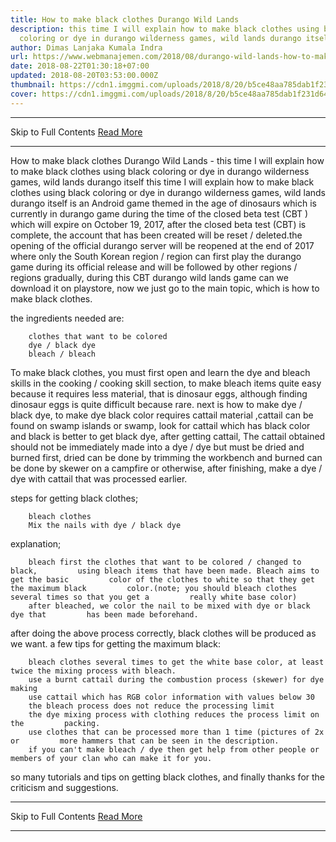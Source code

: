 ```yaml
---
title: How to make black clothes Durango Wild Lands
description: this time I will explain how to make black clothes using black
  coloring or dye in durango wilderness games, wild lands durango itself
author: Dimas Lanjaka Kumala Indra
url: https://www.webmanajemen.com/2018/08/durango-wild-lands-how-to-make-black.html
date: 2018-08-22T01:30:18+07:00
updated: 2018-08-20T03:53:00.000Z
thumbnail: https://cdn1.imggmi.com/uploads/2018/8/20/b5ce48aa785dab1f231d64df9376ec1f-full.jpg
cover: https://cdn1.imggmi.com/uploads/2018/8/20/b5ce48aa785dab1f231d64df9376ec1f-full.jpg
---
```


<hr/> Skip to Full Contents <a href="https://www.webmanajemen.com/2018/08/durango-wild-lands-how-to-make-black.html" rel="follow" class="button" id="read-more">Read More</a> <hr/> How to make black clothes Durango Wild Lands - this time I will explain how to make black clothes using black coloring or dye in durango wilderness games, wild lands durango itself this time I will explain how to make black clothes using black coloring or     dye in durango wilderness games, wild lands durango itself is an Android     game themed in the age of dinosaurs which is currently in durango game     during the time of the closed beta test (CBT ) which will expire on October     19, 2017, after the closed beta test (CBT) is complete, the account that     has been created will be reset / deleted.the opening of the official     durango server will be reopened at the end of 2017 where only the South     Korean region / region can first play the durango game during its official     release and will be followed by other regions / regions gradually, during     this CBT durango wild lands game can we download it on playstore, now we     just go to the main topic, which is how to make black clothes. 

the ingredients needed are: 

        clothes that want to be colored     
        dye / black dye     
        bleach / bleach     
To make black clothes, you must first open and learn the dye and bleach     skills in the cooking / cooking skill section, to make bleach items quite     easy because it requires less material, that is dinosaur eggs, although     finding dinosaur eggs is quite difficult because rare. 
next is how to make dye / black dye, to make dye black color requires     cattail material ,cattail can be found on swamp islands or swamp, look for     cattail which has black color and black is better to get black dye, after     getting cattail, The cattail obtained should not be immediately made into a     dye / dye but must be dried and burned first, dried can be done by trimming     the workbench and burned can be done by skewer on a campfire or otherwise,     after finishing, make a dye / dye with cattail that was processed earlier. 

steps for getting black clothes; 

        bleach clothes     
        Mix the nails with dye / black dye     
explanation; 

        bleach first the clothes that want to be colored / changed to black,         using bleach items that have been made. Bleach aims to get the basic         color of the clothes to white so that they get the maximum black         color.(note; you should bleach clothes several times so that you get a         really white base color)     
        after bleached, we color the nail to be mixed with dye or black dye that         has been made beforehand.     
after doing the above process correctly, black clothes will be produced as     we want. 
a few tips for getting the maximum black: 

        bleach clothes several times to get the white base color, at least         twice the mixing process with bleach.     
        use a burnt cattail during the combustion process (skewer) for dye         making     
        use cattail which has RGB color information with values ​​below 30     
        the bleach process does not reduce the processing limit     
        the dye mixing process with clothing reduces the process limit on the         packing.     
        use clothes that can be processed more than 1 time (pictures of 2x or         more hammers that can be seen in the description.     
        if you can't make bleach / dye then get help from other people or         members of your clan who can make it for you.     
so many tutorials and tips on getting black clothes, and finally thanks for     the criticism and suggestions. <hr/> Skip to Full Contents <a href="https://www.webmanajemen.com/2018/08/durango-wild-lands-how-to-make-black.html" rel="follow" class="button" id="read-more">Read More</a> <hr/>